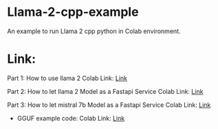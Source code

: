 # Llama-2-cpp-example
An example to run Llama 2 cpp python in Colab environment.

# Link:

Part 1: How to use llama 2
Colab Link: [Link](https://colab.research.google.com/github/LiuYuWei/Llama-2-cpp-example/blob/main/Llama-2-example.ipynb)

Part 2: How to let llama 2 Model as a Fastapi Service
Colab Link: [Link](https://colab.research.google.com/github/LiuYuWei/Llama-2-cpp-example/blob/main/Llama_2_FastAPI_Service_Colab_Example.ipynb)

Part 3: How to let mistral 7b Model as a Fastapi Service
Colab Link: [Link](https://colab.research.google.com/github/LiuYuWei/Llama-2-cpp-example/blob/main/Mistral_7b_FastAPI_Service_Colab_Example_External_Version.ipynb)

- GGUF example code:
Colab Link: [Link](https://colab.research.google.com/github/LiuYuWei/Llama-2-cpp-example/blob/main/demo-1-llama_gguf_prediction.ipynb)
